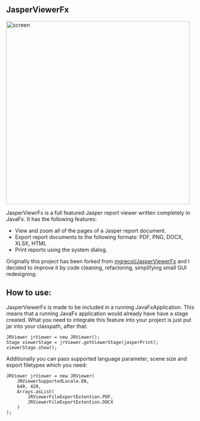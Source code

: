 JasperViewerFx
------------------

<img width="491" alt="screen" src="https://cloud.githubusercontent.com/assets/1503214/17997893/0ce56d50-6b7a-11e6-8a6a-6a09b402c395.png">

JasperViewrFx is a full featured Jasper report viewer written completely in JavaFx. 
It has the following features:
* View and zoom  all of the pages of a Jasper report document.
* Export report documents to the following formats: PDF, PNG, DOCX, XLSX, HTML
* Print reports using the system dialog.
 
Originally this project has been forked from [mgrecol/JasperViewerFx](https://github.com/mgrecol/JasperViewerFx) and I decided to improve it by code cleaning, refactoring, simplifying small GUI redesigning.

How to use:
------------
JasperViewerFx is made to be included in a running JavaFxApplication. This means that a running JavaFx application would already have have a stage created. What you need to integrate this feature into your project is just put jar into your classpath, after that:
```
JRViewer jrViewer = new JRViewer();
Stage viewerStage = jrViewer.getViewerStage(jasperPrint);
viewerStage.show();
```
Additionally you can pass supported language parameter, scene size and export filetypes which you need:
```
JRViewer jrViewer = new JRViewer(
    JRViewerSupportedLocale.EN,
    640, 420,
    Arrays.asList(
        JRViewerFileExportExtention.PDF,
        JRViewerFileExportExtention.DOCX
    )
);
```
